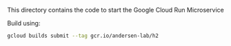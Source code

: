 This directory contains the code to start the Google Cloud Run Microservice

Build using:

```bash
gcloud builds submit --tag gcr.io/andersen-lab/h2
```
